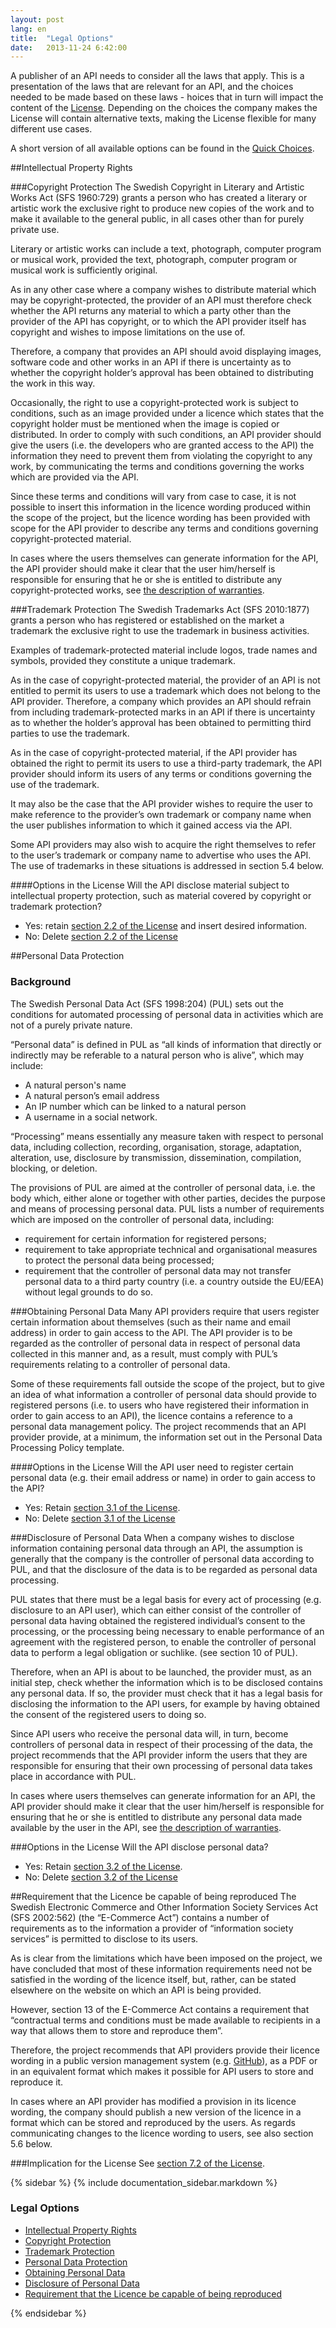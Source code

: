 ```yaml
---
layout: post
lang: en
title:  "Legal Options"
date:   2013-11-24 6:42:00
---
```

A publisher of an API needs to consider all the laws that apply. This is a presentation of the laws that are relevant for an API, and the choices needed to be made based on these laws - hoices that in turn will impact the content of the [License](/en/dokumentation/licens). Depending on the choices the company makes the License will contain alternative texts, making the License flexible for many different use cases.

A short version of all available options can be found in the [Quick Choices](/en/dokumentation/vagval/).

##<a id="immaterialla">Intellectual Property Rights</a>

###<a id="upphov">Copyright Protection</a>
The Swedish Copyright in Literary and Artistic Works Act (SFS 1960:729) grants a person who has created a literary or artistic work the exclusive right to produce new copies of the work and to make it available to the general public, in all cases other than for purely private use.

Literary or artistic works can include a text, photograph, computer program or musical work, provided the text, photograph, computer program or musical work is sufficiently original.

As in any other case where a company wishes to distribute material which may be copyright-protected, the provider of an API must therefore check whether the API returns any material to which a party other than the provider of the API has copyright, or to which the API provider itself has copyright and wishes to impose limitations on the use of. 

Therefore, a company that provides an API should avoid displaying images, software code and other works in an API if there is uncertainty as to whether the copyright holder’s approval has been obtained to distributing the work in this way.

Occasionally, the right to use a copyright-protected work is subject to conditions, such as an image provided under a licence which states that the copyright holder must be mentioned when the image is copied or distributed. In order to comply with such conditions, an API provider should give the users (i.e. the developers who are granted access to the API) the information they need to prevent them from violating the copyright to any work, by communicating the terms and conditions governing the works which are provided via the API. 

Since these terms and conditions will vary from case to case, it is not possible to insert this information in the licence wording produced within the scope of the project, but the licence wording has been provided with scope for the API provider to describe any terms and conditions governing copyright-protected material.

In cases where the users themselves can generate information for the API, the API provider should make it clear that the user him/herself is responsible for ensuring that he or she is entitled to distribute any copyright-protected works, see [the description of warranties](/en/dokumentation/affarsval). 

###<a id="varumarke">Trademark Protection</a>
The Swedish Trademarks Act (SFS 2010:1877) grants a person who has registered or established on the market a trademark the exclusive right to use the trademark in business activities. 

Examples of trademark-protected material include logos, trade names and symbols, provided they constitute a unique trademark.

As in the case of copyright-protected material, the provider of an API is not entitled to permit its users to use a trademark which does not belong to the API provider. Therefore, a company which provides an API should refrain from including trademark-protected marks in an API if there is uncertainty as to whether the holder’s approval has been obtained to permitting third parties to use the trademark. 

As in the case of copyright-protected material, if the API provider has obtained the right to permit its users to use a third-party trademark, the API provider should inform its users of any terms or conditions governing the use of the trademark. 

It may also be the case that the API provider wishes to require the user to make reference to the provider’s own trademark or company name when the user publishes information to which it gained access via the API. 

Some API providers may also wish to acquire the right themselves to refer to the user’s trademark or company name to advertise who uses the API. The use of trademarks in these situations is addressed in section 5.4 below.

####Options in the License
Will the API disclose material subject to intellectual property protection, such as material covered by copyright or trademark protection?

* Yes: retain [section 2.2 of the License](/en/dokumentation/licens#2.2) and insert desired information.
* No: Delete [section 2.2 of the License](/en/dokumentation/licens#2.2)

##<a id="pul">Personal Data Protection</a>

### Background
The Swedish Personal Data Act (SFS 1998:204) (PUL) sets out the conditions for automated processing of personal data in activities which are not of a purely private nature. 

“Personal data” is defined in PUL as “all kinds of information that directly or indirectly may be referable to a natural person who is alive”, which may include:

* A natural person's name
* A natural person’s email address
* An IP number which can be linked to a natural person 
* A username in a social network.

“Processing” means essentially any measure taken with respect to personal data, including collection, recording, organisation, storage, adaptation, alteration, use, disclosure by transmission, dissemination, compilation, blocking, or deletion. 

The provisions of PUL are aimed at the controller of personal data, i.e. the body which, either alone or together with other parties, decides the purpose and means of processing personal data. PUL lists a number of requirements which are imposed on the controller of personal data, including: 

* requirement for certain information for registered persons;
* requirement to take appropriate technical and organisational measures to protect the personal data being processed;
* requirement that the controller of personal data may not transfer personal data to a third party country (i.e. a country outside the EU/EEA) without legal grounds to do so.

###<a id="inhamtande">Obtaining Personal Data</a>
Many API providers require that users register certain information about themselves (such as their name and email address) in order to gain access to the API. The API provider is to be regarded as the controller of personal data in respect of personal data collected in this manner and, as a result, must comply with PUL’s requirements relating to a controller of personal data. 

Some of these requirements fall outside the scope of the project, but to give an idea of what information a controller of personal data should provide to registered persons (i.e. to users who have registered their information in order to gain access to an API), the licence contains a reference to a personal data management policy. The project recommends that an API provider provide, at a minimum, the information set out in the Personal Data Processing Policy template. 

####Options in the License
Will the API user need to register certain personal data (e.g. their email address or name) in order to gain access to the API?

* Yes: Retain [section 3.1 of the License](/en/dokumentation/licens#3.1).
* No: Delete [section 3.1 of the License](/en/dokumentation/licens#3.1)

###<a id="utlamning">Disclosure of Personal Data</a>
When a company wishes to disclose information containing personal data through an API, the assumption is generally that the company is the controller of personal data according to PUL, and that the disclosure of the data is to be regarded as personal data processing.

PUL states that there must be a legal basis for every act of processing (e.g. disclosure to an API user), which can either consist of the controller of personal data having obtained the registered individual’s consent to the processing, or the processing being necessary to enable performance of an agreement with the registered person, to enable the controller of personal data to perform a legal obligation or suchlike. (see section 10 of PUL).

Therefore, when an API is about to be launched, the provider must, as an initial step, check whether the information which is to be disclosed contains any personal data. If so, the provider must check that it has a legal basis for disclosing the information to the API users, for example by having obtained the consent of the registered users to doing so.

Since API users who receive the personal data will, in turn, become controllers of personal data in respect of their processing of the data, the project recommends that the API provider inform the users that they are responsible for ensuring that their own processing of personal data takes place in accordance with PUL. 

In cases where users themselves can generate information for an API, the API provider should make it clear that the user him/herself is responsible for ensuring that he or she is entitled to distribute any personal data made available by the user in the API, see [the description of warranties](/en/dokumentation/affarsval). 

###Options in the License
Will the API disclose personal data?

* Yes: Retain [section 3.2 of the License](/en/dokumentation/licens#3.2).
* No: Delete [section 3.2 of the License](/en/dokumentation/licens#3.2)

##<a id="aterskapa">Requirement that the Licence be capable of being reproduced</a>
The Swedish Electronic Commerce and Other Information Society Services Act (SFS 2002:562) (the “E-Commerce Act”) contains a number of requirements as to the information a provider of “information society services” is permitted to disclose to its users. 

As is clear from the limitations which have been imposed on the project, we have concluded that most of these information requirements need not be satisfied in the wording of the licence itself, but, rather, can be stated elsewhere on the website on which an API is being provided. 

However, section 13 of the E-Commerce Act contains a requirement that “contractual terms and conditions must be made available to recipients in a way that allows them to store and reproduce them”.

Therefore, the project recommends that API providers provide their licence wording in a public version management system (e.g. [GitHub](https://github.com)), as a PDF or in an equivalent format which makes it possible for API users to store and reproduce it. 

In cases where an API provider has modified a provision in its licence wording, the company should publish a new version of the licence in a format which can be stored and reproduced by the users. As regards communicating changes to the licence wording to users, see also section 5.6 below.

###Implication for the License
See [section 7.2 of the License](/en/dokumentation/licens#7.2).


{% sidebar %}
{% include documentation_sidebar.markdown %}

<div class="well">
<h3>Legal Options</h3>
<ul>
	<li><a href="#immaterialla">Intellectual Property Rights</a></li>
	<li><a href="#upphov">Copyright Protection</a></li>
	<li><a href="#varumarke">Trademark Protection</a></li>
	<li><a href="#pul">Personal Data Protection</a></li>
	<li><a href="#inhamtande">Obtaining Personal Data</a></li>
	<li><a href="#utlamning">Disclosure of Personal Data</a></li>
	<li><a href="#aterskapa">Requirement that the Licence be capable of being reproduced</a></li>	
<ul>
</div>
{% endsidebar %}

<script>
$( document ).ready(function() {
	$('.navbar li.active').removeClass('active');		    
	$('.navbar li#menu_legaloptions').addClass('active');		
	$('.navbar li#menu_documentation').addClass('active');		    
});
</script>